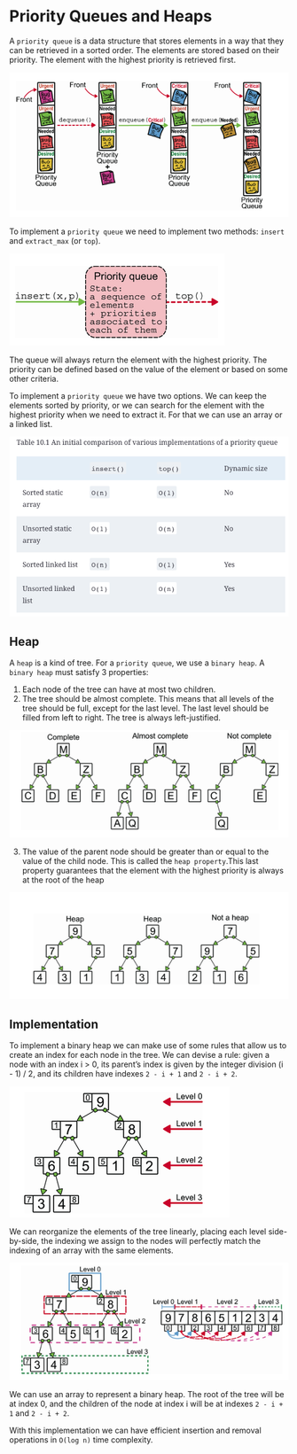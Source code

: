 # Priority Queues and Heaps

A `priority queue` is a data structure that stores elements in a way that they can be retrieved in a sorted order. The elements are stored based on their priority. The element with the highest priority is retrieved first.

![alt text](image.png)

To implement a `priority queue` we need to implement two methods: `insert` and `extract_max` (or `top`).

![alt text](image-1.png)

The queue will always return the element with the highest priority. The priority can be defined based on the value of the element or based on some other criteria.

To implement a `priority queue` we have two options. We can keep the elements sorted by priority, or we can search for the element with the highest priority when we need to extract it. For that we can use an array or a linked list.

![alt text](image-2.png)

## Heap

A `heap` is a kind of tree. For a `priority queue`, we use a `binary heap`.
A `binary heap` must satisfy 3 properties:

1. Each node of the tree can have at most two children.
2. The tree should be almost complete. This means that all levels of the tree should be full, except for the last level. The last level should be filled from left to right. The tree is always left-justified.

![alt text](image-3.png)

3. The value of the parent node should be greater than or equal to the value of the child node. This is called the `heap property`.This last property guarantees that the element with the highest priority is always at the root of the heap

![alt text](image-4.png)

## Implementation

To implement a binary heap we can make use of some rules that allow us to create an index for each node in the tree. We can devise a rule: given a node with an index i > 0, its parent’s index is given by the integer division (i - 1) / 2, and its children have indexes `2 - i + 1` and `2 - i + 2`.

![alt text](image-5.png)

We can reorganize the elements of the tree linearly, placing each level side-by-side, the indexing we assign to the nodes will perfectly match the indexing of an array with the same elements.

![alt text](image-6.png)

We can use an array to represent a binary heap. The root of the tree will be at index 0, and the children of the node at index i will be at indexes `2 - i + 1` and `2 - i + 2`.

With this implementation we can have efficient insertion and removal operations in `O(log n)` time complexity.
